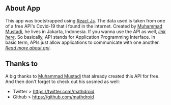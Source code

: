 ## About App

This app was bootstrapped using [React Js](https://reactjs.org "See react js documentation"). The data used is taken from one of a free API's Covid-19 that i found in the internet. Created by [Muhammad Mustadi](https://twitter.com/mathdroid), he lives in Jakarta, Indonesia. If you wanna use the API as well, _[link here](https://github.com/mathdroid/covid-19-api)_. So basically, API stands for Application Programming Interface. In basic term, APIs just allow applications to communicate with one another. _[Read more about api](https://en.wikipedia.org/wiki/Application_programming_interface)_.

## Thanks to

 A big thanks to [Muhammad Mustadi](https://twitter.com/mathdroid) that already created this API for free. And then don't forget to check out his sosmed as well:
 - Twitter > https://twitter.com/mathdroid
 - Github > https://github.com/mathdroid
